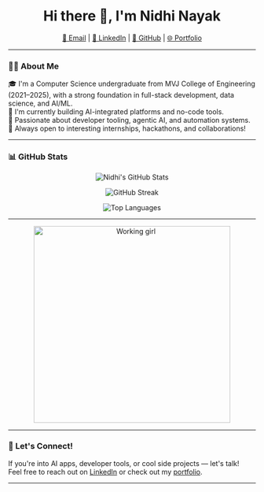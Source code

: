 <h1 align="center">Hi there 👋, I'm Nidhi Nayak</h1>
<p align="center">
  <a href="mailto:nidhinayak1877@gmail.com">📧 Email</a> |
  <a href="https://in.linkedin.com/in/nidhi-nayak-8570842a1" target="_blank">💼 LinkedIn</a> |
  <a href="https://github.com/nidhiknayak" target="_blank">🐙 GitHub</a> |
  <a href="https://nidhiknayak.github.io/nidhi-3d-portfolio/" target="_blank">🌐 Portfolio</a>
</p>

---

### 👩‍💻 About Me

🎓 I'm a Computer Science undergraduate from MVJ College of Engineering (2021–2025), with a strong foundation in full-stack development, data science, and AI/ML.  
🌱 I'm currently building AI-integrated platforms and no-code tools.  
🚀 Passionate about developer tooling, agentic AI, and automation systems.  
💬 Always open to interesting internships, hackathons, and collaborations!

---


### 📊 GitHub Stats

<p align="center">
  <img src="https://github-readme-stats.vercel.app/api?username=nidhiknayak&show_icons=true&theme=radical" alt="Nidhi's GitHub Stats" />
</p>

<p align="center">
  <img src="https://github-readme-streak-stats.herokuapp.com/?user=nidhiknayak&theme=radical" alt="GitHub Streak" />
</p>

<p align="center">
  <img src="https://github-readme-stats.vercel.app/api/top-langs/?username=nidhiknayak&layout=compact&theme=radical" alt="Top Languages" />
</p>

---

<p align="center">
  <img src="https://media.giphy.com/media/L1R1tvI9svkIWwpVYr/giphy.gif" width="400" alt="Working girl" />
</p>

---

### 🤝 Let's Connect!

If you're into AI apps, developer tools, or cool side projects — let's talk!  
Feel free to reach out on [LinkedIn](https://in.linkedin.com/in/nidhi-nayak-8570842a1) or check out my [portfolio](https://nidhiknayak.github.io/nidhi-3d-portfolio/).

---
